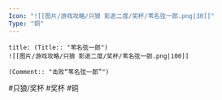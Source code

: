```yaml
---
Icon: "![[图片/游戏攻略/只狼 影逝二度/奖杯/苇名弦一郎.png|30]]"
Type: "铜"
---
```

```ad-common-bronze-trophy
title: (Title:: "苇名弦一郎")
![[图片/游戏攻略/只狼 影逝二度/奖杯/苇名弦一郎.png|100]]

(Comment:: "击败“苇名弦一郎”")
```

#只狼/奖杯 #奖杯 #铜
